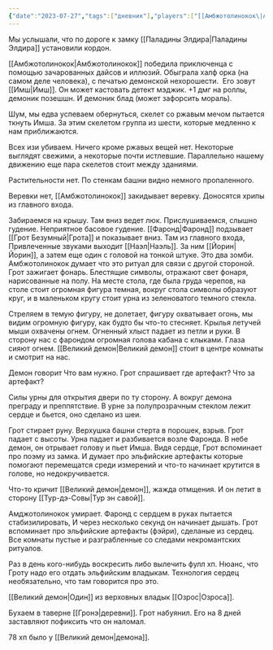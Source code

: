 ```yaml
---
{"date":"2023-07-27","tags":["дневник"],"players":["[[Амбжотолинокок\|Амбжотолинокок]]","[[Грот Безумный]]"],"campaign":"GG Dungeon","metadated":true,"dg-publish":true,"previous-session":"[[20 июля 2023]]","next-session":"[[4 августа 2023]]","permalink":"/27-iyulya-2023/","dgPassFrontmatter":true}
---
```



Мы услышали, что по дороге к замку [[Паладины Элдира\|Паладины Элдира]] установили кордон.

[[Амбжотолинокок\|Амбжотолинокок]] победила приключенца с помощью зачарованных дайсов и иллюзий. Обыграла халф орка (на самом деле человека), с печатью демонской нехорошести.  Его зовут [[Имш\|Имш]]. Он может кастовать детект мэджик. +1 дмг на роллы, демоник позешшн. И демоник блад (может зафорсить мораль).

Шум, мы едва успеваем обернуться, скелет со ржавым мечом пытается ткнуть Имша. За этим скелетом группа из шести, которые медленно к нам приближаются.

Всех изи убиваем. Ничего кроме ржавых вещей нет. Некоторые выглядят свежими, а некоторые почти истлевшие. Параллельно нашему движению еще пара скелетов стоит между зданиями.

Растительности нет. По стенкам башни видно немного пропаленного.

Веревки нет, [[Амбжотолинокок]] закидывает веревку. Доносятся хрипы из главного входа.

Забираемся на крышу. Там вниз ведет люк. Прислушиваемся, слышно гудение. Неприятное басовое гудение. [[Фаронд\|Фаронд]] подзывает [[Грот Безумный\|Грота]] и показывает вниз. Там из главного входа, Привлеченные звуками выходит [[Наэл\|Наэль]]. За ним [[Йорин\|Йорин]], а затем еще один с головой на тонкой штуке. Это два зомби. Амбжотолинокок думает что это ритуал для связи с другой стороной. Грот зажигает фонарь. Блестящие символы, отражают свет фонаря, нарисованные на полу. На месте стола, где была груда черепов, на столе стоит огромная фигура темная, вокруг стола символы образуют круг, и в маленьком кругу стоит урна из зеленоватого темного стекла.

Стреляем в темую фигуру, не долетает, фигуру охватывает огонь, мы видим огромную фигуру, как будто бы что-то стесняет. Крылья летучей мыши охвачены огнем. Огненный хлыст падает из петли и руки. В сторону нас с фарондом огромная голова кабана с клыками. Глаза сияют огнем. [[Великий демон\|Великий демон]] стоит в центре комнаты и смотрит на нас.

Демон говорит Что вам нужно. Грот спрашивает где артефакт? Что за артефакт?

Силы урны для открытия двери по ту сторону. А вокруг демона преграду и преппятствие. В урне за полупрозрачным стеклом лежит сердце и бьется, оно сделано из шеи.

Грот стирает руну. Верхушка башни стерта в порошек, взрыв. Грот падает с высоты. Урна падает и разбивается возле Фаронда. В небе демон, он отрывает голову и пьет Имша. Видя сердце, Грот вспоминает про поэму из замка. И думает про эльфийские артефакты которые помогают перемещатся среди измерений и что-то начинает крутится в голове, но недокручивается.

Что-то кричит [[Великий демон\|демон]], жажда отмщения. И он летит в сторону [[Тур-дэ-Совы\|Тур эн савой]].

Амджотолинокок умирает. Фаронд с сердцем в руках пытается стабизилировать, И через несколько секунд он начинает дышать. Грот вспоминает про эльфийские артефакты (фэйри), сделаные из сердец. Все комнаты пустые и разграбленные со следами некромантских ритуалов.

Раз в день кого-нибудь воскресить либо вылечить фулл хп. Нюанс, что Гроту надо его отдать эльфийским владыкам. Технология сердец необязательно, что там говорится про это. 

[[Великий демон\|Один]] из верховных владык [[Озрос\|Озроса]].

Бухаем в таверне [[Гронэ\|деревни]]. Грот набуянил. Его на 8 дней заставляют пофиксить что он наломал.

78 хп было у [[Великий демон\|демона]].